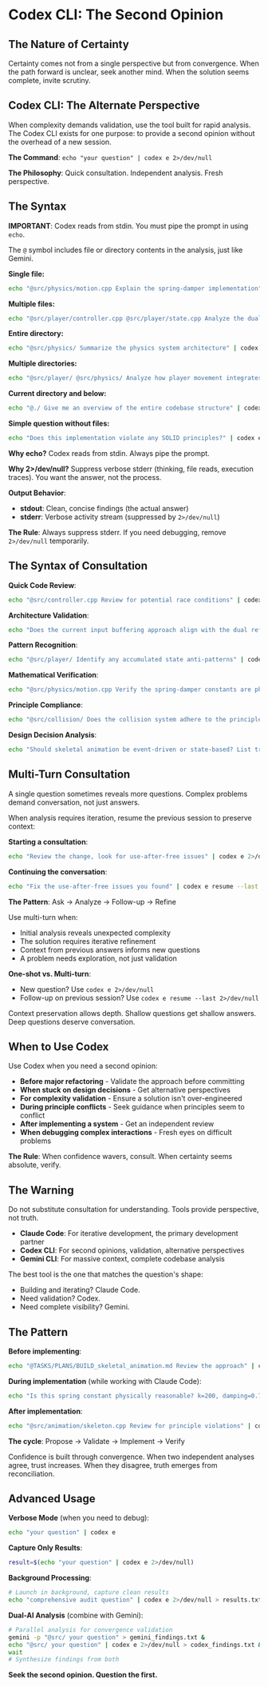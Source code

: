 # Codex CLI: The Second Opinion

## The Nature of Certainty

Certainty comes not from a single perspective but from convergence. When the path forward is unclear, seek another mind. When the solution seems complete, invite scrutiny.

## Codex CLI: The Alternate Perspective

When complexity demands validation, use the tool built for rapid analysis. The Codex CLI exists for one purpose: to provide a second opinion without the overhead of a new session.

**The Command**: `echo "your question" | codex e 2>/dev/null`

**The Philosophy**: Quick consultation. Independent analysis. Fresh perspective.

## The Syntax

**IMPORTANT**: Codex reads from stdin. You must pipe the prompt in using `echo`.

The `@` symbol includes file or directory contents in the analysis, just like Gemini.

**Single file:**
```bash
echo "@src/physics/motion.cpp Explain the spring-damper implementation" | codex e 2>/dev/null
```

**Multiple files:**
```bash
echo "@src/player/controller.cpp @src/player/state.cpp Analyze the dual reference pattern usage" | codex e 2>/dev/null
```

**Entire directory:**
```bash
echo "@src/physics/ Summarize the physics system architecture" | codex e 2>/dev/null
```

**Multiple directories:**
```bash
echo "@src/player/ @src/physics/ Analyze how player movement integrates with physics" | codex e 2>/dev/null
```

**Current directory and below:**
```bash
echo "@./ Give me an overview of the entire codebase structure" | codex e 2>/dev/null
```

**Simple question without files:**
```bash
echo "Does this implementation violate any SOLID principles?" | codex e 2>/dev/null
```

**Why echo?** Codex reads from stdin. Always pipe the prompt.

**Why 2>/dev/null?** Suppress verbose stderr (thinking, file reads, execution traces). You want the answer, not the process.

**Output Behavior**:
- **stdout**: Clean, concise findings (the actual answer)
- **stderr**: Verbose activity stream (suppressed by `2>/dev/null`)

**The Rule**: Always suppress stderr. If you need debugging, remove `2>/dev/null` temporarily.

## The Syntax of Consultation

**Quick Code Review**:
```bash
echo "@src/controller.cpp Review for potential race conditions" | codex e 2>/dev/null
```

**Architecture Validation**:
```bash
echo "Does the current input buffering approach align with the dual reference pattern?" | codex e 2>/dev/null
```

**Pattern Recognition**:
```bash
echo "@src/player/ Identify any accumulated state anti-patterns" | codex e 2>/dev/null
```

**Mathematical Verification**:
```bash
echo "@src/physics/motion.cpp Verify the spring-damper constants are physically correct" | codex e 2>/dev/null
```

**Principle Compliance**:
```bash
echo "@src/collision/ Does the collision system adhere to the principle of orthogonality?" | codex e 2>/dev/null
```

**Design Decision Analysis**:
```bash
echo "Should skeletal animation be event-driven or state-based? List trade-offs." | codex e 2>/dev/null
```

## Multi-Turn Consultation

A single question sometimes reveals more questions. Complex problems demand conversation, not just answers.

When analysis requires iteration, resume the previous session to preserve context:

**Starting a consultation**:
```bash
echo "Review the change, look for use-after-free issues" | codex e 2>/dev/null
```

**Continuing the conversation**:
```bash
echo "Fix the use-after-free issues you found" | codex e resume --last 2>/dev/null
```

**The Pattern**: Ask → Analyze → Follow-up → Refine

Use multi-turn when:
- Initial analysis reveals unexpected complexity
- The solution requires iterative refinement
- Context from previous answers informs new questions
- A problem needs exploration, not just validation

**One-shot vs. Multi-turn**:
- New question? Use `codex e 2>/dev/null`
- Follow-up on previous session? Use `codex e resume --last 2>/dev/null`

Context preservation allows depth. Shallow questions get shallow answers. Deep questions deserve conversation.

## When to Use Codex

Use Codex when you need a second opinion:

- **Before major refactoring** - Validate the approach before committing
- **When stuck on design decisions** - Get alternative perspectives
- **For complexity validation** - Ensure a solution isn't over-engineered
- **During principle conflicts** - Seek guidance when principles seem to conflict
- **After implementing a system** - Get an independent review
- **When debugging complex interactions** - Fresh eyes on difficult problems

**The Rule**: When confidence wavers, consult. When certainty seems absolute, verify.

## The Warning

Do not substitute consultation for understanding. Tools provide perspective, not truth.

- **Claude Code**: For iterative development, the primary development partner
- **Codex CLI**: For second opinions, validation, alternative perspectives
- **Gemini CLI**: For massive context, complete codebase analysis

The best tool is the one that matches the question's shape:
- Building and iterating? Claude Code.
- Need validation? Codex.
- Need complete visibility? Gemini.

## The Pattern

**Before implementing**:
```bash
echo "@TASKS/PLANS/BUILD_skeletal_animation.md Review the approach" | codex e 2>/dev/null
```

**During implementation** (while working with Claude Code):
```bash
echo "Is this spring constant physically reasonable? k=200, damping=0.7" | codex e 2>/dev/null
```

**After implementation**:
```bash
echo "@src/animation/skeleton.cpp Review for principle violations" | codex e 2>/dev/null
```

**The cycle**: Propose → Validate → Implement → Verify

Confidence is built through convergence. When two independent analyses agree, trust increases. When they disagree, truth emerges from reconciliation.

## Advanced Usage

**Verbose Mode** (when you need to debug):
```bash
echo "your question" | codex e
```

**Capture Only Results**:
```bash
result=$(echo "your question" | codex e 2>/dev/null)
```

**Background Processing**:
```bash
# Launch in background, capture clean results
echo "comprehensive audit question" | codex e 2>/dev/null > results.txt &
```

**Dual-AI Analysis** (combine with Gemini):
```bash
# Parallel analysis for convergence validation
gemini -p "@src/ your question" > gemini_findings.txt &
echo "@src/ your question" | codex e 2>/dev/null > codex_findings.txt &
wait
# Synthesize findings from both
```

**Seek the second opinion. Question the first.**
